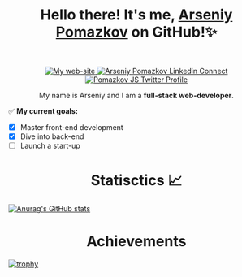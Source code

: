 <h1 align="center">Hello there! It's me, <a href="https://arseniy-pomazkov.web.app/" target="_blank">Arseniy Pomazkov</a> on GitHub!✨</h1>


<br />
<p align="center">
  <a href="https://arseniy-pomazkov.web.app/" target="_blank">
    <img alt="My web-site" src="https://img.shields.io/badge/arseniypomazkov.web.app-FF6719?style=for-the-badge&logo=substack&logoColor=white">
   </a>
  <a href="https://www.linkedin.com/in/arseniy-pomazkov" target="_blank">
    <img alt="Arseniy Pomazkov Linkedin Connect" src="https://img.shields.io/badge/LinkedIn-0077B5?style=for-the-badge&logo=linkedin&logoColor=white">
  </a>
  <a href="https://twitter.com/pomazkovjs" target="_blank">
    <img alt="Pomazkov JS Twitter Profile" src="https://img.shields.io/twitter/follow/pomazkovjs?color=blue&label=Arseniy%20Pomazkov&logo=twitter&style=for-the-badge">
  </a>
</p>
<p align="center">My name is Arseniy and I am a <strong>full-stack web-developer</strong>.
<!-- Currently working as a frontend engineer at <a style="color: #08fdd8; font-weight:bold;" href="https://amai.io/" target="_blank">AMAI</a> – an innovative provider of ultra realistic text-to-speech voice engines – I am focused on building helpful, good-looking and customer-centred SaaS products.</p>
 -->
<br />

✅ **My current goals:**
<!-- TODO-IST:START -->
* [x] Master front-end development
* [x] Dive into back-end
* [ ] Launch a start-up   
<!-- TODO-IST:END -->

<h1 align="center">Statisctics 📈</h1>

[![Anurag's GitHub stats](https://github-readme-stats.vercel.app/api?username=arseniypom)](https://github.com/anuraghazra/github-readme-stats)

<h1 align="center">Achievements</h1>

[![trophy](https://github-profile-trophy.vercel.app/?username=ryo-ma&theme=onedark)](https://github.com/ryo-ma/github-profile-trophy)
<!--
**arseniypom/arseniypom** is a ✨ _special_ ✨ repository because its `README.md` (this file) appears on your GitHub profile.

Here are some ideas to get you started:

- 🔭 I’m currently working on ...
- 🌱 I’m currently learning ...
- 👯 I’m looking to collaborate on ...
- 🤔 I’m looking for help with ...
- 💬 Ask me about ...
- 📫 How to reach me: ...
- 😄 Pronouns: ...
- ⚡ Fun fact: ...
-->
